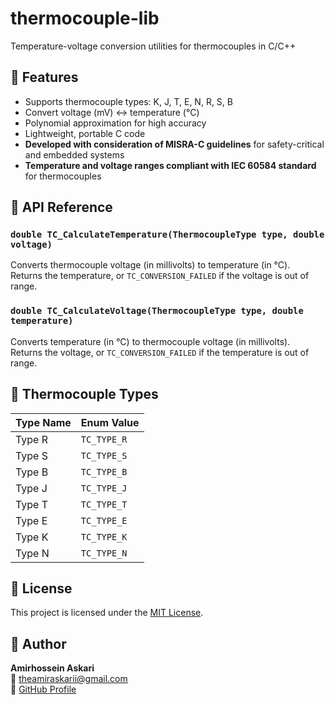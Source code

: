 # thermocouple-lib

Temperature-voltage conversion utilities for thermocouples in C/C++

## 🔧 Features

- Supports thermocouple types: K, J, T, E, N, R, S, B  
- Convert voltage (mV) ↔ temperature (°C)  
- Polynomial approximation for high accuracy  
- Lightweight, portable C code  
- **Developed with consideration of MISRA-C guidelines** for safety-critical and embedded systems  
- **Temperature and voltage ranges compliant with IEC 60584 standard** for thermocouples

## 🧪 API Reference

### `double TC_CalculateTemperature(ThermocoupleType type, double voltage)`

Converts thermocouple voltage (in millivolts) to temperature (in °C).  
Returns the temperature, or `TC_CONVERSION_FAILED` if the voltage is out of range.

### `double TC_CalculateVoltage(ThermocoupleType type, double temperature)`

Converts temperature (in °C) to thermocouple voltage (in millivolts).  
Returns the voltage, or `TC_CONVERSION_FAILED` if the temperature is out of range.

## 📌 Thermocouple Types

| Type Name | Enum Value    |
|-----------|---------------|
| Type R    | `TC_TYPE_R`   |
| Type S    | `TC_TYPE_S`   |
| Type B    | `TC_TYPE_B`   |
| Type J    | `TC_TYPE_J`   |
| Type T    | `TC_TYPE_T`   |
| Type E    | `TC_TYPE_E`   |
| Type K    | `TC_TYPE_K`   |
| Type N    | `TC_TYPE_N`   |

## 📜 License

This project is licensed under the [MIT License](./LICENSE).

## 👤 Author

**Amirhossein Askari**  
📧 theamiraskarii@gmail.com  
🔗 [GitHub Profile](https://github.com/AmirhoseinAskari)
